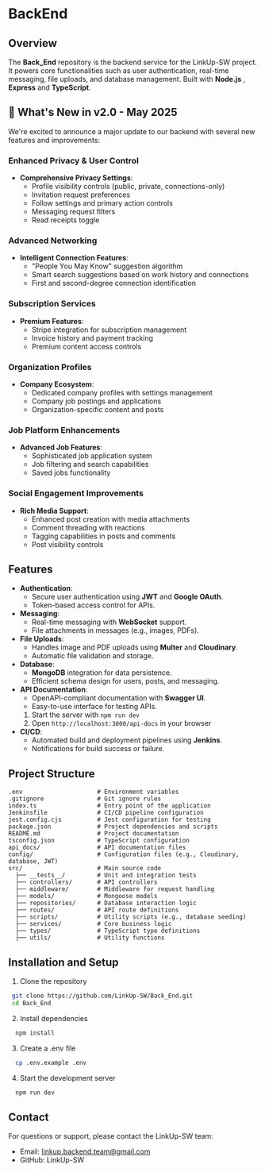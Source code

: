 # BackEnd

## Overview
The **Back_End** repository is the backend service for the LinkUp-SW project. It powers core functionalities such as user authentication, real-time messaging, file uploads, and database management. Built with **Node.js** , **Express** and **TypeScript**.

## 🚀 What's New in v2.0 - May 2025
We're excited to announce a major update to our backend with several new features and improvements:

### Enhanced Privacy & User Control
- **Comprehensive Privacy Settings**:
  - Profile visibility controls (public, private, connections-only)
  - Invitation request preferences
  - Follow settings and primary action controls
  - Messaging request filters
  - Read receipts toggle

### Advanced Networking
- **Intelligent Connection Features**:
  - "People You May Know" suggestion algorithm
  - Smart search suggestions based on work history and connections
  - First and second-degree connection identification

### Subscription Services
- **Premium Features**:
  - Stripe integration for subscription management
  - Invoice history and payment tracking
  - Premium content access controls

### Organization Profiles
- **Company Ecosystem**:
  - Dedicated company profiles with settings management
  - Company job postings and applications
  - Organization-specific content and posts

### Job Platform Enhancements
- **Advanced Job Features**:
  - Sophisticated job application system
  - Job filtering and search capabilities
  - Saved jobs functionality

### Social Engagement Improvements
- **Rich Media Support**:
  - Enhanced post creation with media attachments
  - Comment threading with reactions
  - Tagging capabilities in posts and comments
  - Post visibility controls

## Features
- **Authentication**:
  - Secure user authentication using **JWT** and **Google OAuth**.
  - Token-based access control for APIs.
- **Messaging**:
  - Real-time messaging with **WebSocket** support.
  - File attachments in messages (e.g., images, PDFs).
- **File Uploads**:
  - Handles image and PDF uploads using **Multer** and **Cloudinary**.
  - Automatic file validation and storage.
- **Database**:
  - **MongoDB** integration for data persistence.
  - Efficient schema design for users, posts, and messaging.
- **API Documentation**:
  - OpenAPI-compliant documentation with **Swagger UI**.
  - Easy-to-use interface for testing APIs.
  1. Start the server with `npm run dev`
  2. Open `http://localhost:3000/api-docs` in your browser
- **CI/CD**:
  - Automated build and deployment pipelines using **Jenkins**.
  - Notifications for build success or failure.

## Project Structure
```plaintext
.env                     # Environment variables
.gitignore               # Git ignore rules
index.ts                 # Entry point of the application
Jenkinsfile              # CI/CD pipeline configuration
jest.config.cjs          # Jest configuration for testing
package.json             # Project dependencies and scripts
README.md                # Project documentation
tsconfig.json            # TypeScript configuration
api_docs/                # API documentation files
config/                  # Configuration files (e.g., Cloudinary, database, JWT)
src/                     # Main source code
  ├── __tests__/         # Unit and integration tests
  ├── controllers/       # API controllers
  ├── middleware/        # Middleware for request handling
  ├── models/            # Mongoose models
  ├── repositories/      # Database interaction logic
  ├── routes/            # API route definitions
  ├── scripts/           # Utility scripts (e.g., database seeding)
  ├── services/          # Core business logic
  ├── types/             # TypeScript type definitions
  ├── utils/             # Utility functions 
```
## Installation and Setup
1. Clone the repository
  ```bash
   git clone https://github.com/LinkUp-SW/Back_End.git
   cd Back_End
  ```
2. Install dependencies
  ```bash
    npm install
  ```
3. Create a .env file
  ```bash
    cp .env.example .env
  ```
4. Start the development server
  ```bash
    npm run dev
  ```


## Contact
For questions or support, please contact the LinkUp-SW team:
- Email: linkup.backend.team@gmail.com
- GitHub: LinkUp-SW

